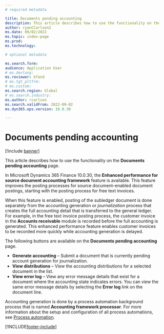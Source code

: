 ```yaml
---
# required metadata

title: Documents pending accounting
description: This article describes how to use the functionality on the Documents pending accounting page.
author: ryanCCarlson2
ms.date: 09/02/2022
ms.topic: index-page
ms.prod: 
ms.technology: 

# optional metadata

ms.search.form: 
audience: Application User
# ms.devlang: 
ms.reviewer: kfend
# ms.tgt_pltfrm: 
# ms.custom: 
ms.search.region: Global 
# ms.search.industry: 
ms.author: rcarlson
ms.search.validFrom: 2022-09-02
ms.dyn365.ops.version: 10.0.30

---
```


# Documents pending accounting

[!include [banner](../includes/banner.md)]

This article describes how to use the functionality on the **Documents pending accounting** page.

In Microsoft Dynamics 365 Finance 10.0.30, the **Enhanced performance for source document accounting framework** feature is available. This feature improves the posting processes for source document–enabled document postings, starting with the posting process for free text invoices.

When this feature is enabled, posting of the subledger document is done separately from the accounting generation or *journalization* process that creates the full accounting detail that is transferred to the general ledger. For example, in the free text invoice posting process, the customer invoice in the **Accounts receivable** module is recorded before the full accounting is generated. This enhanced performance feature enables customer invoices to be recorded more quickly while accounting generation is delayed.

The following buttons are available on the **Documents pending accounting** page.

- **Generate accounting** – Submit a document that is currently pending account generation for journalization.
- **View distributions** – View the accounting distributions for a selected document in the list.
- **View error log** – View any error message details that exist for a document where the accounting state indicates errors. You can view the same error message details by selecting the **Error log** link on the document line.

Accounting generation is done by a process automation background process that is named **Accounting framework processor**. For more information about the setup and configuration of all process automations, see [Process automation](../../fin-ops-core/dev-itpro/sysadmin/process-automation.md).

[!INCLUDE[footer-include](../../includes/footer-banner.md)]
